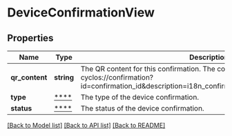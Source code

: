 # DeviceConfirmationView

## Properties
Name | Type | Description | Notes
------------ | ------------- | ------------- | -------------
**qr_content** | **string** | The QR content for this confirmation. The content is a URL of the form:  cyclos://confirmation?id&#x3D;confirmation_id&amp;description&#x3D;i18n_confirmation_type&amp;fields&#x3D;Label1:Value1|Label2:Value2... | [optional] 
**type** | [****](.md) | The type of the device confirmation. | [optional] 
**status** | [****](.md) | The status of the device confirmation. | [optional] 

[[Back to Model list]](../../README.md#documentation-for-models) [[Back to API list]](../../README.md#documentation-for-api-endpoints) [[Back to README]](../../README.md)

